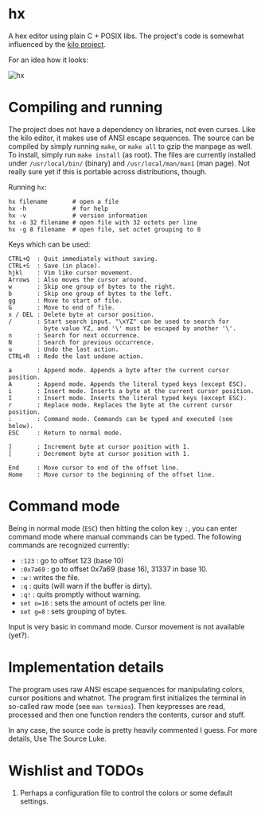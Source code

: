 # hx

A hex editor using plain C + POSIX libs. The project's code
is somewhat influenced by the [kilo project](https://github.com/antirez/kilo).

For an idea how it looks:

![hx](http://i.imgur.com/5XPbMGW.png)

# Compiling and running

The project does not have a dependency on libraries, not even curses. Like the
kilo editor, it makes use of ANSI escape sequences. The source can be compiled
by simply running `make`, or `make all` to gzip the manpage as well. To install,
simply run `make install` (as root). The files are currently installed under
`/usr/local/bin/` (binary) and `/usr/local/man/man1` (man page). Not really sure yet
if this is portable across distributions, though.

Running `hx`:

	hx filename       # open a file
	hx -h             # for help
	hx -v             # version information
	hx -o 32 filename # open file with 32 octets per line
	hx -g 8 filename  # open file, set octet grouping to 8

Keys which can be used:

	CTRL+Q  : Quit immediately without saving.
	CTRL+S  : Save (in place).
	hjkl    : Vim like cursor movement.
	Arrows  : Also moves the cursor around.
	w       : Skip one group of bytes to the right.
	b       : Skip one group of bytes to the left.
	gg      : Move to start of file.
	G       : Move to end of file.
	x / DEL : Delete byte at cursor position.
	/       : Start search input. "\xYZ" can be used to search for
	          byte value YZ, and '\' must be escaped by another '\'.
	n       : Search for next occurrence.
	N       : Search for previous occurrence.
	u       : Undo the last action.
	CTRL+R  : Redo the last undone action.

	a       : Append mode. Appends a byte after the current cursor position.
	A       : Append mode. Appends the literal typed keys (except ESC).
	i       : Insert mode. Inserts a byte at the current cursor position.
	I       : Insert mode. Inserts the literal typed keys (except ESC).
	r       : Replace mode. Replaces the byte at the current cursor position.
	:       : Command mode. Commands can be typed and executed (see below).
	ESC     : Return to normal mode.

	]       : Increment byte at cursor position with 1.
	[       : Decrement byte at cursor position with 1.

	End     : Move cursor to end of the offset line.
	Home    : Move cursor to the beginning of the offset line.


# Command mode

Being in normal mode (`ESC`) then hitting the colon key `:`, you can enter command
mode where manual commands can be typed. The following commands are recognized currently:

* `:123`      : go to offset 123 (base 10)
* `:0x7a69`   : go to offset 0x7a69 (base 16), 31337 in base 10.
* `:w`        : writes the file.
* `:q`        : quits (will warn if the buffer is dirty).
* `:q!`       : quits promptly without warning.
* `set o=16`  : sets the amount of octets per line.
* `set g=8`   : sets grouping of bytes.

Input is very basic in command mode. Cursor movement is not available (yet?).

# Implementation details

The program uses raw ANSI escape sequences for manipulating colors, cursor
positions and whatnot. The program first initializes the terminal in
so-called raw mode (see `man termios`). Then keypresses are read, processed
and then one function renders the contents, cursor and stuff.

In any case, the source code is pretty heavily commented I guess. For more
details, Use The Source Luke.

# Wishlist and TODOs

1. Perhaps a configuration file to control the colors or some default settings.
